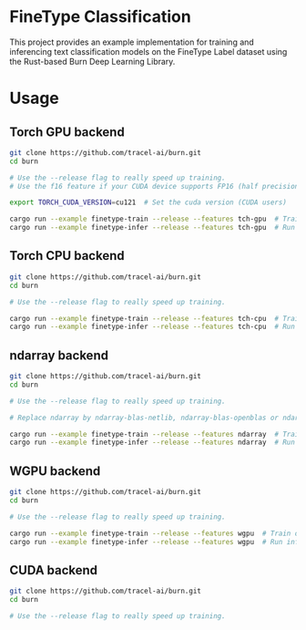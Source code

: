# FineType Classification

This project provides an example implementation for training and inferencing text classification
models on the FineType Label dataset using the Rust-based Burn Deep Learning Library.

# Usage

## Torch GPU backend

```bash
git clone https://github.com/tracel-ai/burn.git
cd burn

# Use the --release flag to really speed up training.
# Use the f16 feature if your CUDA device supports FP16 (half precision) operations. May not work well on every device.

export TORCH_CUDA_VERSION=cu121  # Set the cuda version (CUDA users)

cargo run --example finetype-train --release --features tch-gpu  # Train on the finetype dataset
cargo run --example finetype-infer --release --features tch-gpu  # Run inference finetype dataset
```

## Torch CPU backend

```bash
git clone https://github.com/tracel-ai/burn.git
cd burn

# Use the --release flag to really speed up training.

cargo run --example finetype-train --release --features tch-cpu  # Train on the finetype dataset
cargo run --example finetype-infer --release --features tch-cpu  # Run inference finetype dataset
```

## ndarray backend

```bash
git clone https://github.com/tracel-ai/burn.git
cd burn

# Use the --release flag to really speed up training.

# Replace ndarray by ndarray-blas-netlib, ndarray-blas-openblas or ndarray-blas-accelerate for different matmul techniques

cargo run --example finetype-train --release --features ndarray  # Train on the finetype dataset
cargo run --example finetype-infer --release --features ndarray  # Run inference finetype dataset
```

## WGPU backend

```bash
git clone https://github.com/tracel-ai/burn.git
cd burn

# Use the --release flag to really speed up training.

cargo run --example finetype-train --release --features wgpu  # Train on the finetype dataset
cargo run --example finetype-infer --release --features wgpu  # Run inference finetype dataset
```

## CUDA backend

```bash
git clone https://github.com/tracel-ai/burn.git
cd burn

# Use the --release flag to really speed up training.
```
